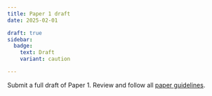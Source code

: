 ```yaml
---
title: Paper 1 draft
date: 2025-02-01

draft: true
sidebar:
  badge:
    text: Draft
    variant: caution

---
```


Submit a full draft of Paper 1. Review and follow all [paper guidelines](/course-ntw2029/assignments/general/paper-guidelines).
